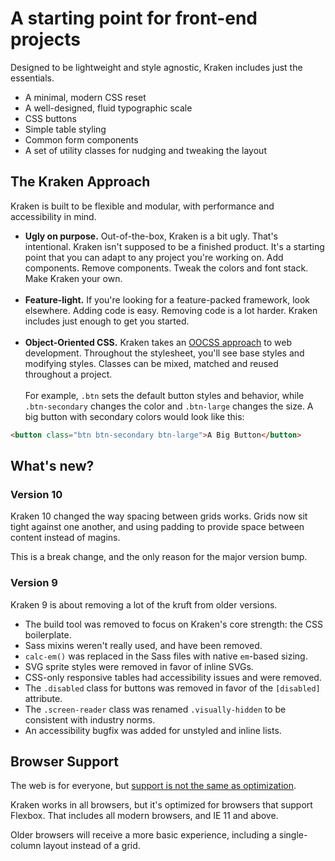 # A starting point for front-end projects

Designed to be lightweight and style agnostic, Kraken includes just the essentials.

- A minimal, modern CSS reset
- A well-designed, fluid typographic scale
- CSS buttons
- Simple table styling
- Common form components
- A set of utility classes for nudging and tweaking the layout

## The Kraken Approach

Kraken is built to be flexible and modular, with performance and accessibility in mind.

- **Ugly on purpose.** Out-of-the-box, Kraken is a bit ugly. That's intentional. Kraken isn't supposed to be a finished product. It's a starting point that you can adapt to any project you're working on. Add components. Remove components. Tweak the colors and font stack. Make Kraken your own.<br><br>
- **Feature-light.** If you're looking for a feature-packed framework, look elsewhere. Adding code is easy. Removing code is a lot harder. Kraken includes just enough to get you started.<br><br>
- **Object-Oriented CSS.** Kraken takes an [OOCSS approach](http://www.slideshare.net/stubbornella/object-oriented-css) to web development. Throughout the stylesheet, you'll see base styles and modifying styles. Classes can be mixed, matched and reused throughout a project.<br><br>For example, `.btn` sets the default button styles and behavior, while `.btn-secondary` changes the color and `.btn-large` changes the size. A big button with secondary colors would look like this:
```html
<button class="btn btn-secondary btn-large">A Big Button</button>
```

## What's new?

### Version 10

Kraken 10 changed the way spacing between grids works. Grids now sit tight against one another, and using padding to provide space between content instead of magins.

This is a break change, and the only reason for the major version bump.

### Version 9

Kraken 9 is about removing a lot of the kruft from older versions.

- The build tool was removed to focus on Kraken's core strength: the CSS boilerplate.
- Sass mixins weren't really used, and have been removed.
- `calc-em()` was replaced in the Sass files with native `em`-based sizing.
- SVG sprite styles were removed in favor of inline SVGs.
- CSS-only responsive tables had accessibility issues and were removed.
- The `.disabled` class for buttons was removed in favor of the `[disabled]` attribute.
- The `.screen-reader` class was renamed `.visually-hidden` to be consistent with industry norms.
- An accessibility bugfix was added for unstyled and inline lists.

## Browser Support

The web is for everyone, but [support is not the same as optimization](http://bradfrostweb.com/blog/mobile/support-vs-optimization/).

Kraken works in all browsers, but it's optimized for browsers that support Flexbox. That includes all modern browsers, and IE 11 and above.

Older browsers will receive a more basic experience, including a single-column layout instead of a grid.